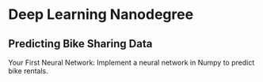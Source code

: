 # Deep Learning Nanodegree

## Predicting Bike Sharing Data
Your First Neural Network: Implement a neural network in Numpy to predict bike rentals.